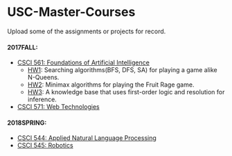 # USC-Master-Courses
Upload some of the assignments or projects for record.

#### 2017FALL:
* [CSCI 561: Foundations of Artificial Intelligence](csci561/)
  * [HW1](csci561/HW1): Searching algorithms(BFS, DFS, SA) for playing a game alike N-Queens.
  * [HW2](csci561/HW2): Minimax algorithms for playing the Fruit Rage game.
  * [HW3](csci561/HW3): A knowledge base that uses first-order logic and resolution for inference.
* [CSCI 571: Web Technologies](csci571/)

#### 2018SPRING:
* [CSCI 544: Applied Natural Language Processing](csci544/)
* [CSCI 545: Robotics](csci545/)
